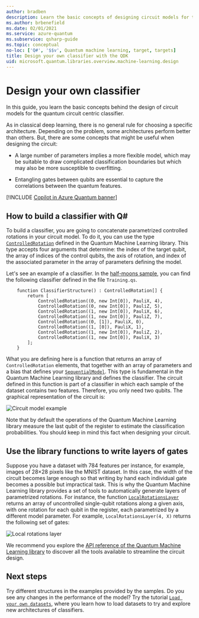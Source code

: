 ```yaml
---
author: bradben
description: Learn the basic concepts of designing circuit models for the quantum circuit centric classifier.
ms.author: brbenefield
ms.date: 02/01/2021
ms.service: azure-quantum
ms.subservice: qsharp-guide
ms.topic: conceptual
no-loc: ['Q#', '$$v', Quantum machine learning, target, targets]
title: Design your own classifier with the QDK
uid: microsoft.quantum.libraries.overview.machine-learning.design
---
```


# Design your own classifier

In this guide, you learn the basic concepts behind the design of circuit models for the quantum circuit centric classifier.

As in classical deep learning, there is no general rule for choosing a specific architecture. Depending on the problem, some architectures perform better than others. But, there are some concepts that might be useful when designing the circuit:

- A large number of parameters implies a more flexible model, which may be suitable to draw complicated classification boundaries but which may also be more susceptible to overfitting.

- Entangling gates between qubits are essential to capture the correlations between the quantum features.

[!INCLUDE [Copilot in Azure Quantum banner](includes/copilot-banner.md)]

## How to build a classifier with Q\#

To build a classifier, you are going to concatenate parametrized controlled rotations in your circuit model. To do it, you can use the type [`ControlledRotation`](xref:Microsoft.Quantum.MachineLearning.ControlledRotation) defined in the Quantum Machine Learning library. This type accepts four arguments that determine: the index of the target qubit, the array of indices of the control qubits, the axis of rotation, and index of the associated parameter in the array of parameters defining the model.

Let's see an example of a classifier. In the [half-moons sample](https://github.com/microsoft/Quantum/tree/main/samples/machine-learning/half-moons), you can find the following classifier defined in the file `Training.qs`.

```qsharp
    function ClassifierStructure() : ControlledRotation[] {
        return [
            ControlledRotation((0, new Int[0]), PauliX, 4),
            ControlledRotation((0, new Int[0]), PauliZ, 5),
            ControlledRotation((1, new Int[0]), PauliX, 6),
            ControlledRotation((1, new Int[0]), PauliZ, 7),
            ControlledRotation((0, [1]), PauliX, 0),
            ControlledRotation((1, [0]), PauliX, 1),
            ControlledRotation((1, new Int[0]), PauliZ, 2),
            ControlledRotation((1, new Int[0]), PauliX, 3)
        ];
    }
 ```

What you are defining here is a function that returns an array of `ControlledRotation` elements, that together with an array of parameters and a bias that defines your [`SequentialModel`](xref:Microsoft.Quantum.MachineLearning.SequentialModel). This type is fundamental in the Quantum Machine Learning library and defines the classifier. The circuit defined in this function is part of a classifier in which each sample of the dataset contains two features. Therefore, you only need two qubits. The graphical representation of the circuit is:

 ![Circuit model example](~/media/circuit_model_1.PNG)

Note that by default the operations of the Quantum Machine Learning library
measure the last qubit of the register to estimate the classification
probabilities. You should keep in mind this fact when designing your circuit.

## Use the library functions to write layers of gates

Suppose you have a dataset with 784 features per instance, for example, images of 28×28 pixels like the MNIST dataset. In this case, the width of the circuit becomes large enough so that writing by hand each individual gate becomes a possible but impractical task. This is why the Quantum Machine Learning library provides a set of tools to automatically generate layers of parametrized rotations. For instance, the function [`LocalRotationsLayer`](xref:Microsoft.Quantum.MachineLearning.LocalRotationsLayer) returns an array of uncontrolled single-qubit rotations along a given axis, with one rotation for each qubit in the register, each parametrized by a different model parameter. For example, `LocalRotationsLayer(4, X)` returns the following set of gates:

 ![Local rotations layer](~/media/local_rotations_layer.PNG)

We recommend you explore the [API reference of the Quantum Machine Learning library](xref:Microsoft.Quantum.MachineLearning) to discover all the tools available to streamline the circuit design.

## Next steps

 Try different structures in the examples provided by the samples. Do you see any changes in the performance of the model? Try the tutorial [`Load your own datasets`](xref:microsoft.quantum.libraries.overview.machine-learning.load), where you learn how to load datasets to try and explore new architectures of classifiers.